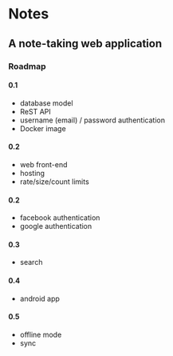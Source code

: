 Notes
=====

A note-taking web application
-----------------------------

### Roadmap

#### 0.1
* database model
* ReST API
* username (email) / password authentication
* Docker image

#### 0.2
* web front-end
* hosting
* rate/size/count limits

#### 0.2
* facebook authentication
* google authentication

#### 0.3
* search

#### 0.4
* android app

#### 0.5
* offline mode
* sync
